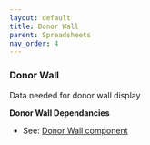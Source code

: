 ```yaml
---
layout: default
title: Donor Wall
parent: Spreadsheets
nav_order: 4
---
```


### Donor Wall

Data needed for donor wall display

**Donor Wall Dependancies**
- See: [Donor Wall component]({{site.mybase}}/components/donorwall.html)
